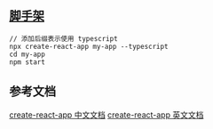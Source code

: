 ## [脚手架](https://www.html.cn/create-react-app/docs/getting-started/)

```
// 添加后缀表示使用 typescript
npx create-react-app my-app --typescript
cd my-app
npm start
```


## 参考文档

[create-react-app 中文文档](https://www.html.cn/create-react-app/docs/getting-started/)
[create-react-app 英文文档](https://create-react-app.dev/docs/getting-started#!)
